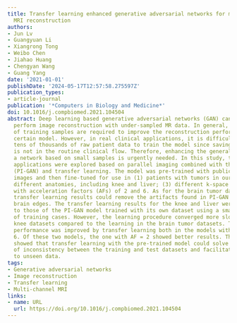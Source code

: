 ```yaml
---
title: Transfer learning enhanced generative adversarial networks for multi-channel
  MRI reconstruction
authors:
- Jun Lv
- Guangyuan Li
- Xiangrong Tong
- Weibo Chen
- Jiahao Huang
- Chengyan Wang
- Guang Yang
date: '2021-01-01'
publishDate: '2024-05-17T12:57:58.275597Z'
publication_types:
- article-journal
publication: '*Computers in Biology and Medicine*'
doi: 10.1016/j.compbiomed.2021.104504
abstract: Deep learning based generative adversarial networks (GAN) can effectively
  perform image reconstruction with under-sampled MR data. In general, a large number
  of training samples are required to improve the reconstruction performance of a
  certain model. However, in real clinical applications, it is difficult to obtain
  tens of thousands of raw patient data to train the model since saving k-space data
  is not in the routine clinical flow. Therefore, enhancing the generalizability of
  a network based on small samples is urgently needed. In this study, three novel
  applications were explored based on parallel imaging combined with the GAN model
  (PI-GAN) and transfer learning. The model was pre-trained with public Calgary brain
  images and then fine-tuned for use in (1) patients with tumors in our center; (2)
  different anatomies, including knee and liver; (3) different k-space sampling masks
  with acceleration factors (AFs) of 2 and 6. As for the brain tumor dataset, the
  transfer learning results could remove the artifacts found in PI-GAN and yield smoother
  brain edges. The transfer learning results for the knee and liver were superior
  to those of the PI-GAN model trained with its own dataset using a smaller number
  of training cases. However, the learning procedure converged more slowly in the
  knee datasets compared to the learning in the brain tumor datasets. The reconstruction
  performance was improved by transfer learning both in the models with AFs of 2 and
  6. Of these two models, the one with AF = 2 showed better results. The results also
  showed that transfer learning with the pre-trained model could solve the problem
  of inconsistency between the training and test datasets and facilitate generalization
  to unseen data.
tags:
- Generative adversarial networks
- Image reconstruction
- Transfer learning
- Multi-channel MRI
links:
- name: URL
  url: https://doi.org/10.1016/j.compbiomed.2021.104504
---
```

